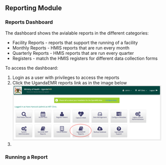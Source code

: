 ## Reporting Module

### Reports Dashboard
The dashboard shows the avialable reports in the different categories:
* Facility Reports - reports that support the running of a facility 
* Monthly Reports - HMIS reports that are run every month 
* Quarterly Reports - HMIS reports that are run every quarter
* Registers - match the HMIS registers for different data collection forms 

To access the dashboard:

1. Login as a user with privileges to access the reports 
2. Click the UgandaEMR reports link as in the image below 
![UgandaEMR link](/assets/homepage_ugandaemr_reports_link.png)
3. 

### Running a Report

### 

